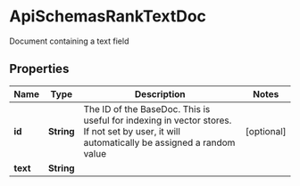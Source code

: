 

# ApiSchemasRankTextDoc

Document containing a text field

## Properties

| Name | Type | Description | Notes |
|------------ | ------------- | ------------- | -------------|
|**id** | **String** | The ID of the BaseDoc. This is useful for indexing in vector stores. If not set by user, it will automatically be assigned a random value |  [optional] |
|**text** | **String** |  |  |



